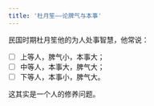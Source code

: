 ```yaml
---
title: '杜月笙——论脾气与本事'
---
```

民国时期杜月笙他的为人处事智慧，他常说：  
- [ ] 上等人，脾气小，本事大；  
- [ ] 中等人，本事大，脾气大；  
- [ ] 下等人，本事小，脾气大。  

这其实是一个人的修养问题。